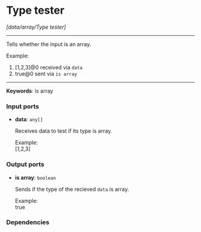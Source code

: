 # Type tester

_[data/array/Type tester]_

---

Tells whether the input is an array.  
  
Example:  
1. [1,2,3]@0 received via `data`  
2. true@0 sent via `is array`  

---

__Keywords__: is array

### Input ports

* __data__: ` any[] `


    Receives data to test if its type is array.  
      
    Example:  
    [1,2,3]  

### Output ports

* __is array__: ` boolean `


    Sends if the type of the recieved `data` is array.  
      
    Example:  
    true  

### Dependencies




